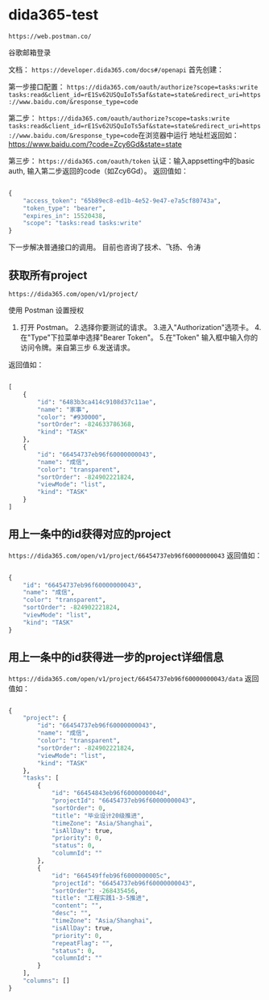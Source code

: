 # dida365-test

`https://web.postman.co/`

谷歌邮箱登录

文档：
`https://developer.dida365.com/docs#/openapi`
首先创建：

第一步接口配置：
`https://dida365.com/oauth/authorize?scope=tasks:write tasks:read&client_id=rE1Sv62USQuIoTs5af&state=state&redirect_uri=https://www.baidu.com/&response_type=code`


第二步：
`https://dida365.com/oauth/authorize?scope=tasks:write tasks:read&client_id=rE1Sv62USQuIoTs5af&state=state&redirect_uri=https://www.baidu.com/&response_type=code`在浏览器中运行
地址栏返回如：https://www.baidu.com/?code=Zcy6Gd&state=state



第三步：
`https://dida365.com/oauth/token`
认证：输入appsetting中的basic auth, 输入第二步返回的code（如Zcy6Gd）。
返回值如：
```python

{
    "access_token": "65b89ec8-ed1b-4e52-9e47-e7a5cf80743a",
    "token_type": "bearer",
    "expires_in": 15520438,
    "scope": "tasks:read tasks:write"
}
```

下一步解决普通接口的调用。
目前也咨询了技术、飞扬、令涛

## 获取所有project
`https://dida365.com/open/v1/project/`

使用 Postman 设置授权
1. 打开 Postman。
2.选择你要测试的请求。
3.进入"Authorization"选项卡。
4.在"Type"下拉菜单中选择"Bearer Token"。
5.在"Token" 输入框中输入你的访问令牌。来自第三步
6.发送请求。

返回值如：
```python

[
    {
        "id": "6483b3ca414c9108d37c11ae",
        "name": "家事",
        "color": "#930000",
        "sortOrder": -824633786368,
        "kind": "TASK"
    },
    {
        "id": "66454737eb96f60000000043",
        "name": "成信",
        "color": "transparent",
        "sortOrder": -824902221824,
        "viewMode": "list",
        "kind": "TASK"
    }
]
```

## 用上一条中的id获得对应的project
`https://dida365.com/open/v1/project/66454737eb96f60000000043`
返回值如：
```python

{
    "id": "66454737eb96f60000000043",
    "name": "成信",
    "color": "transparent",
    "sortOrder": -824902221824,
    "viewMode": "list",
    "kind": "TASK"
}
```
## 用上一条中的id获得进一步的project详细信息
`https://dida365.com/open/v1/project/66454737eb96f60000000043/data`
返回值如：
```python

{
    "project": {
        "id": "66454737eb96f60000000043",
        "name": "成信",
        "color": "transparent",
        "sortOrder": -824902221824,
        "viewMode": "list",
        "kind": "TASK"
    },
    "tasks": [
        {
            "id": "66454843eb96f6000000004d",
            "projectId": "66454737eb96f60000000043",
            "sortOrder": 0,
            "title": "毕业设计20级推进",
            "timeZone": "Asia/Shanghai",
            "isAllDay": true,
            "priority": 0,
            "status": 0,
            "columnId": ""
        },
        {
            "id": "664549ffeb96f6000000005c",
            "projectId": "66454737eb96f60000000043",
            "sortOrder": -268435456,
            "title": "工程实践1-3-5推进",
            "content": "",
            "desc": "",
            "timeZone": "Asia/Shanghai",
            "isAllDay": true,
            "priority": 0,
            "repeatFlag": "",
            "status": 0,
            "columnId": ""
        }
    ],
    "columns": []
}
```
